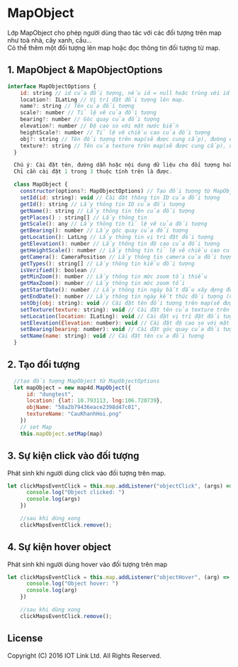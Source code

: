 # MapObject
Lớp MapObject cho phép người dùng thao tác với các đối tượng trên map như toà nhà, cây xanh, cầu...<br>
Có thể thêm một đối tượng lên map hoặc đọc thông tin đối tượng từ map.

## 1. MapObject & MapObjectOptions

```javascript
interface MapObjectOptions {
    id: string // id của đối tượng, nếu id = null hoặc trùng với id đã có sẵn thì sẽ phát sinh lỗi.
    location?: ILatLng // Vị trí đặt đối tượng lên map.
    name?: string // Tên của đối tượng
    scale?: number // Tỉ lệ vẽ của đối tượng
    bearing?: number // Góc quay của đối tượng
    elevation?: number // Độ cao so với mặt nước biển
    heightScale?: number // Tỉ lệ vẽ chiều cao của đối tượng
    obj?: string // Tên đối tượng trên map(sẽ được cung cấp), đường dẫn hoặc nội dung dữ liệu đối tượng
    texture?: string // Tên của texture trên map(sẽ được cung cấp), đường dẫn hoặc nội dung dữ liệu texture
  }

  Chú ý: Cài đặt tên, đường dẫn hoặc nội dung dữ liệu cho đối tượng hoặc texture.
  Chỉ cần cài đặt 1 trong 3 thuộc tính trên là được.

  class MapObject {
    constructor(options?: MapObjectOptions) // Tạo đối tượng từ MapObjectOptions
    setId(id: string): void // Cài đặt thông tin ID của đối tượng
    getId(): string // Lấy thông tin ID của đối tượng
    getName(): string // Lấy thông tin tên của đối tượng
    getPlaces() : string[] // Lấy thông tin
    getScale(): any // Lấy thông tin tỉ lệ vẽ của đối tượng
    getBearing(): number // Lấy góc quay của đối tượng
    getLocation(): LatLng // Lấy thông tin vị trí đặt đối tượng
    getElevation(): number // Lấy thông tin độ cao của đối tượng
    getHeightScale(): number // Lấy thông tin tỉ lệ vẽ chiều cao của đối tượng
    getCamera(): CameraPosition // Lấy thông tin camera của đối tượng
    getTypes(): string[] // Lấy thông tin kiểu đối tượng
    isVerified(): boolean //
    getMinZoom(): number // Lấy thông tin mức zoom tối thiểu
    getMaxZoom(): number // Lấy thông tin mức zoom tối
    getStartDate(): number // Lấy thông tin ngày bắt đầu xây dựng đối tượng
    getEndDate(): number // Lấy thông tin ngày kết thúc đối tượng (ngày phá bỏ ...), khi đó sẽ không xuất hiện trên bản đồ.
    setObj(obj: string): void // Cài đặt tên đối tượng trên map(sẽ được cung cấp), đường dẫn hoặc nội dung dữ liệu đối tượng
    setTexture(texture: string): void // Cài đặt tên của texture trên map(sẽ được cung cấp), đường dẫn hoặc nội dung dữ liệu texture
    setLocation(location: ILatLng): void // Cài đặt vị trí đặt đối tượng lên map.
    setElevation(Elevation: number): void // Cài đặt độ cao so với mặt nước biển
    setBearing(bearing: number): void // Cài đặt góc quay của đối tượng
    setName(name: string): void // Cài đặt tên của đối tượng
  }

```

## 2. Tạo đối tượng

```javascript
  //tạo đối tượng MapObject từ MapObjectOptions
  let mapObject = new map4d.MapObject({
      id: "dungtest",
      location: {lat: 10.793113, lng:106.720739},
      objName: "58a2b79436eace2398d47c01",
      textureName: "CauKhanhHoi.png"
    })
    // set Map
    this.mapObject.setMap(map)
```

## 3. Sự kiện click vào đối tượng

Phát sinh khi người dùng click vào đối tượng trên map.

```javascript
let clickMapsEventClick = this.map.addListener("objectClick", (args) => {
      console.log("Object clicked: ")
      console.log(args)
    })

    //sau khi dùng xong
    clickMapsEventClick.remove();
```

## 4. Sự kiện hover object

Phát sinh khi người dùng hover vào đối tượng trên map

```javascript
let clickMapsEventClick = this.map.addListener("objectHover", (arg) => {
      console.log("Object hover: ")
      console.log(arg)
    })

    //sau khi dùng xong
    clickMapsEventClick.remove();
```

License
-------

Copyright (C) 2016 IOT Link Ltd. All Rights Reserved.
